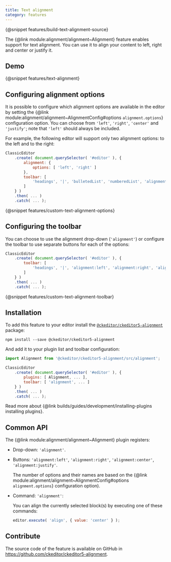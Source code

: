 ```yaml
---
title: Text alignment
category: features
---
```


{@snippet features/build-text-alignment-source}

The {@link module:alignment/alignment~Alignment} feature enables support for text alignment. You can use it to align your content to left, right and center or justify it. 

## Demo

{@snippet features/text-alignment}

## Configuring alignment options

It is possible to configure which alignment options are available in the editor by setting the {@link module:alignment/alignment~AlignmentConfig#options `alignment.options`} configuration option. You can choose from `'left'`, `'right'`, `'center'` and `'justify'`;  note that `'left'` should always be included.

For example, the following editor will support only two alignment options: to the left and to the right:

```js
ClassicEditor
	.create( document.querySelector( '#editor' ), {
		alignment: {
			options: [ 'left', 'right' ]
		},
		toolbar: [
			'headings', '|', 'bulletedList', 'numberedList', 'alignment', 'undo', 'redo'
		]
	} )
	.then( ... )
	.catch( ... );
```

{@snippet features/custom-text-alignment-options}

## Configuring the toolbar

You can choose to use the alignment drop-down (`'alignment'`) or configure the toolbar to use separate buttons for each of the options:

```js
ClassicEditor
	.create( document.querySelector( '#editor' ), {
		toolbar: [
			'headings', '|', 'alignment:left', 'alignment:right', 'alignment:center', 'alignment:justify'
		]
	} )
	.then( ... )
	.catch( ... );
```

{@snippet features/custom-text-alignment-toolbar}

## Installation

To add this feature to your editor install the [`@ckeditor/ckeditor5-alignment`](https://www.npmjs.com/package/@ckeditor/ckeditor5-alignment) package:

```
npm install --save @ckeditor/ckeditor5-alignment
```

And add it to your plugin list and toolbar configuration:

```js
import Alignment from '@ckeditor/ckeditor5-alignment/src/alignment';

ClassicEditor
	.create( document.querySelector( '#editor' ), {
		plugins: [ Alignment, ... ],
		toolbar: [ 'alignment', ... ]
	} )
	.then( ... )
	.catch( ... );
```

<info-box info>
	Read more about {@link builds/guides/development/installing-plugins installing plugins}.
</info-box>

## Common API

The {@link module:alignment/alignment~Alignment} plugin registers:

* Drop-down: `'alignment'`.
* Buttons: `'alignment:left'`, `'alignment:right'`, `'alignment:center'`, `'alignment:justify'`.

	The number of options and their names are based on the {@link module:alignment/alignment~AlignmentConfig#options `alignment.options`} configuration option).

* Command: `'alignment'`:

	You can align the currently selected block(s) by executing one of these commands:

	```js
	editor.execute( 'align', { value: 'center' } );
	```

## Contribute

The source code of the feature is available on GitHub in https://github.com/ckeditor/ckeditor5-alignment.
